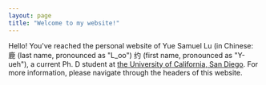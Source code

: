 ```yaml
---
layout: page
title: "Welcome to my website!"
---
```

Hello! You've reached the personal website of Yue Samuel Lu (in Chinese: 鹿 (last name, pronounced as "L_oo") 约 (first name, pronounced as "Y-ueh"), a current Ph. D student at [the University of California, San Diego](https://www.ucsd.edu). For more information, please navigate through the headers of this website.
